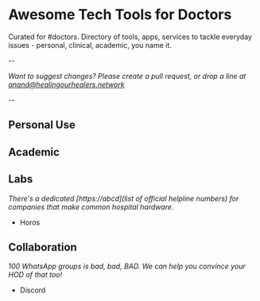 # Awesome Tech Tools for Doctors

Curated for #doctors. Directory of tools, apps, services to tackle everyday issues - personal, clinical, academic, you name it.

--

*Want to suggest changes? Please create a pull request, or drop a line at anand@healingourhealers.network*

--

## Personal Use
## Academic
## Labs
*There's a dedicated [https://abcd](list of official helpline numbers) for companies that make common hospital hardware.*
- Horos
## Collaboration
*100 WhatsApp groups is bad, bad, BAD. We can help you convince your HOD of that too!*
- Discord
##
